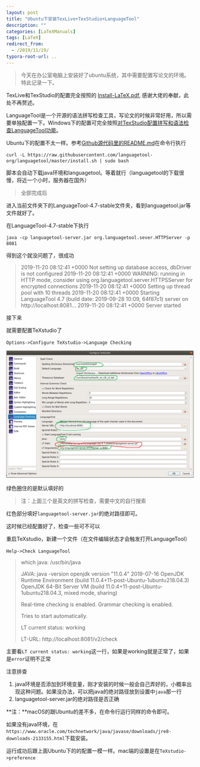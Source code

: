 ```yaml
---
layout: post
title: "Ubuntu下安装TexLive+TexStudio+LanguageTool"
description: ""
categories: [LaTeXManuals]
tags: [LaTeX]
redirect_from:
  - /2019/11/19/
typora-root-url: ..
---
```



>今天在办公室电脑上安装好了ubuntu系统，其中需要配置写论文的环境。特此记录一下。

TexLive和TexStudio的配置完全按照的 [Install-LaTeX.pdf](https://github.com/OsbertWang/install-latex/releases/download/v2019.11.13/Install-LaTeX.pdf), 感谢大佬的奉献，此处不再赘述。

LanguageTool是一个开源的语法拼写检查工具，写论文的时候非常好用，所以需要单独配置一下。Windows下的配置可完全按照[对TexStudio配置拼写和语法检查LanguageTool功能]( https://blog.csdn.net/yinqingwang/article/details/54583541 )。

Ubuntu下的配置不太一样。参考[Github源代码里的README.md]( https://github.com/languagetool-org/languagetool )在命令行执行

```shell
curl -L https://raw.githubusercontent.com/languagetool-org/languagetool/master/install.sh | sudo bash
```

脚本会自动下载java环境和languagetool。等着就行（languagetool的下载很慢，将近一个小时，服务器在国外）

> 全部完成后

进入当前文件夹下的LanguageTool-4.7-stable文件夹，看到languagetool.jar等文件就好了。

在LanguageTool-4.7-stable下执行

```shell
java -cp languagetool-server.jar org.languagetool.sever.HTTPServer -p 8081
```

得到这个就没问题了，很成功

> 2019-11-20 08:12:41 +0000 Not setting up database access, dbDriver is not configured
> 2019-11-20 08:12:41 +0000 WARNING: running in HTTP mode, consider using org.languagetool.server.HTTPSServer for encrypted connections
> 2019-11-20 08:12:41 +0000 Setting up thread pool with 10 threads
> 2019-11-20 08:12:41 +0000 Starting LanguageTool 4.7 (build date: 2019-09-28 10:09, 64f87c1) server on http://localhost:8081...
> 2019-11-20 08:12:41 +0000 Server started

接下来

就需要配置TeXstudio了

`Options->Configure TeXstudio->Language Checking`

![texstudio](/images/posts/2019-11-19/texstudio.png)

绿色圈住的是默认填好的

> 注：上面三个是英文的拼写检查，需要中文的自行搜索

红色部分填好`languagetool-server.jar`的绝对路径即可。

这时候已经配置好了，检查一些可不可以

重启TeXstudio，新建一个文件（在文件编辑状态才会触发打开LanguageTool）

`Help->Check LanguageTool`

> which java: /usr/bin/java
>
> JAVA: java -version
> openjdk version "11.0.4" 2019-07-16
> OpenJDK Runtime Environment (build 11.0.4+11-post-Ubuntu-1ubuntu218.04.3)
> OpenJDK 64-Bit Server VM (build 11.0.4+11-post-Ubuntu-1ubuntu218.04.3, mixed mode, sharing)
>
> Real-time checking is enabled.
> Grammar checking is enabled.
>
> Tries to start automatically.
>
> LT current status: working
>
> LT-URL: http://localhost:8081/v2/check

主要看`LT current status: working`这一行，如果是working就是正常了，如果是`error`证明不正常

注意排查

1. java环境是否添加到环境变量，刚才安装的时候一般会自己弄好的，小概率出现这种问题。如果没办法，可以把java的绝对路径放到设置中`java`那一行
2. languagetool-server.jar的绝对路径是否正确



**注：**macOS的跟Ubuntu的差不多，在命令行运行同样的命令即可。

如果没有java环境，在` https://www.oracle.com/technetwork/java/javase/downloads/jre8-downloads-2133155.html `下载安装。

运行成功后跟上面Ubuntu下的的配置一模一样。mac端的设置是在`TeXstudio->preference`

